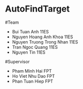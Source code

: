 # AutoFindTarget

#Team
* Bui Tuan Anh				11ES
* Nguyen Hoang Anh Khoa		11ES
* Nguyen Truong Trong Nhan		11ES
* Tran Ngoc Quang				11ES
* Nguyen Tin					11ES

#Supervisor
* Pham Minh Hai				FPT
* Ho Viet Nhu Dao			FPT
* Phan Tuan Hiep		  FPT


